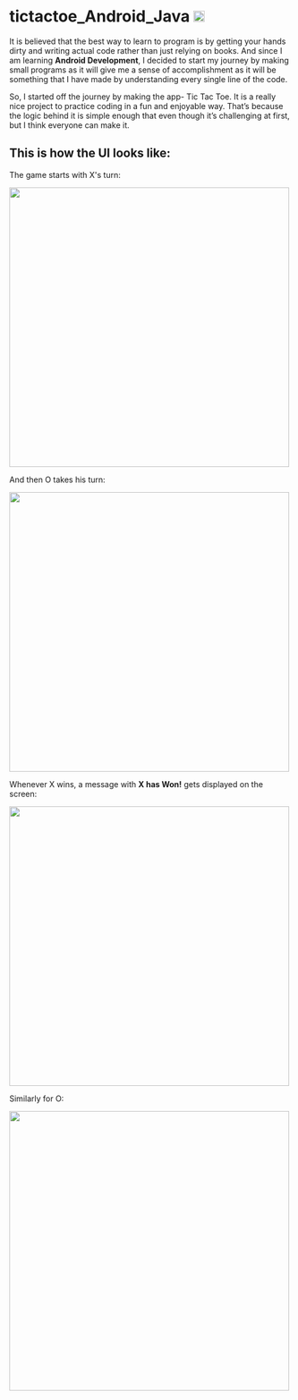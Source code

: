 # tictactoe_Android_Java <img src= "https://img.shields.io/badge/Java-ED8B00?style=for-the-badge&logo=java&logoColor=white" height="20">

It is believed that the best way to learn to program is by getting your hands dirty and writing actual code rather than just relying on books. And since I am learning **Android Development**, I decided to start my journey by making small programs as it will give me a sense of accomplishment as it will be something that I have made by understanding every single line of the code. 


So, I started off the journey by making the app- Tic Tac Toe. It is a really nice project to practice coding in a fun and enjoyable way. That’s because the logic behind it is simple enough that even though it’s challenging at first, but I think everyone can make it.

## This is how the UI looks like: 

The game starts with X's turn:

<img src="https://user-images.githubusercontent.com/76172860/116613405-42ec5c00-a956-11eb-93ff-78e204cdf9e2.jpeg" height=500>

 And then O takes his turn:
 
 <img src="https://user-images.githubusercontent.com/76172860/116613396-41229880-a956-11eb-90b0-8944fb0329db.jpeg" height=500>

 Whenever X wins, a message with **X has Won!** gets displayed on the screen:
 
 <img src="https://user-images.githubusercontent.com/76172860/116613399-41bb2f00-a956-11eb-9aa1-69134c610fa0.jpeg" height=500>

Similarly for O:

 <img src="https://user-images.githubusercontent.com/76172860/116613402-4253c580-a956-11eb-92c8-731f35d596e0.jpeg" height=500>



